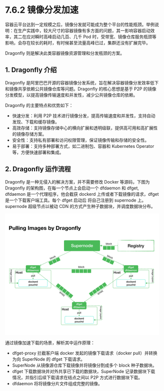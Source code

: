 # 7.6.2 镜像分发加速

容器云平台达到一定规模之后，镜像分发就可能成为整个平台的性能瓶颈。举例说明：在生产实践中，较大尺寸的容器镜像有多方面的问题，其一影响容器启动效率，其二在应对瞬时高峰启动几百、几千 Pod 时，受带宽、镜像仓库服务瓶颈等影响，会存在较长的耗时，有时候甚至流量高峰已过，集群还没有扩展完毕。

Dragonfly 则是解决此类容器镜像资源管理和分发瓶颈的方案。

## 1. Dragonfly 介绍

Dragonfly 是阿里巴巴开源的容器镜像分发系统，旨在解决容器镜像分发效率低下和镜像共享依赖公共镜像仓库等问题。Dragonfly 的核心思想是基于 P2P 的镜像分发模型，以提高镜像传输速度和并发性，减少公共镜像仓库的依赖。

Dragonfly 的主要特点和优势如下：

- 快速分发：利用 P2P 技术进行镜像分发，提高传输速度和并发性，支持自动发现、下载和缓存镜像。
- 高效存储：支持镜像存储中心的横向扩展和透明级联，提供高可用和高扩展性的镜像存储方案。
- 安全性：支持私有部署和访问权限管理，保证镜像传输和存储的安全性。
- 易于部署：支持多种部署方式，如二进制包、容器和 Kubernetes Operator 等，方便快速部署和集成。

## 2. Dragonfly 运作流程

Dragonfly 是一种无侵入的解决方案，并不需要修改 Docker 等源码，下图为 Dragonfly 的架构图，在每一个节点上会启动一个 dfdaemon 和 dfget, dfdaemon 是一个代理程序，他会截获 dockerd 上传或者下载镜像的请求，dfget 是一个下载客户端工具。每个 dfget 启动后 将自己注册到 supernode 上。supernode 超级节点以被动 CDN 的方式产生种子数据块，并调度数据块分布。

<div  align="center">
	<img src="../assets/dragonfly.png" width = "550"  align=center />
</div>

通过镜像加速下载的场景，解析其中运作原理：

- dfget-proxy 拦截客户端 docker 发起的镜像下载请求（docker pull）并转换为向 SuperNode 的 dfget 下载请求。
- SuperNode 从镜像源仓库下载镜像并将镜像分割成多个 block 种子数据块。
- dfget 下载数据块并对外共享已下载的数据块，SuperNode 记录数据块下载情况，并指引后续下载请求在结点之间以 P2P 方式进行数据块下载。
- dfdaemon 将将镜像分片文件组成完整的镜像。